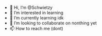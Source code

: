 - 👋 Hi, I’m @Schwietzy
- 👀 I’m interested in learning
- 🌱 I’m currently learning idk
- 💞️ I’m looking to collaborate on nonthing yet
- 📫 How to reach me (dont)

<!---
Schwietzy/Schwietzy is a ✨ special ✨ repository because its `README.md` (this file) appears on your GitHub profile.
You can click the Preview link to take a look at your changes.
--->
